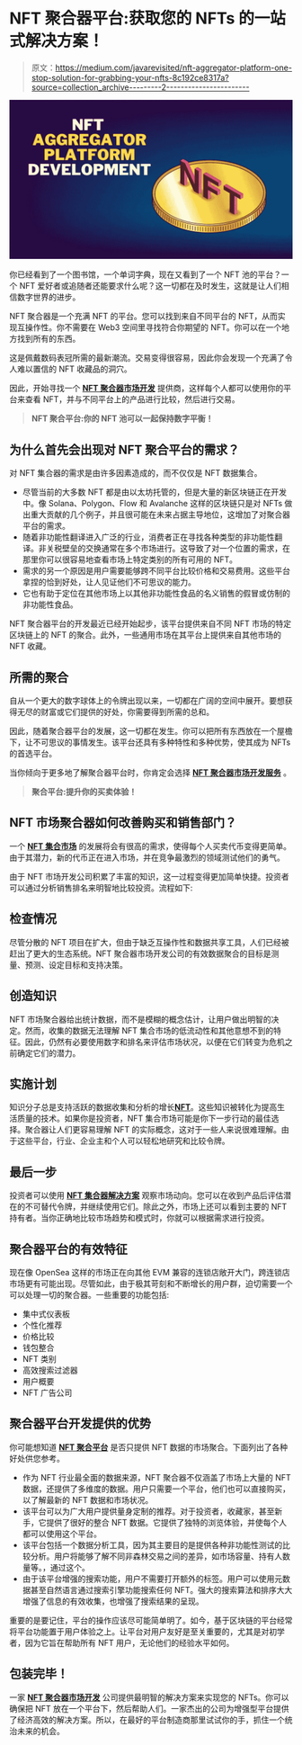 # NFT 聚合器平台:获取您的 NFTs 的一站式解决方案！

> 原文：<https://medium.com/javarevisited/nft-aggregator-platform-one-stop-solution-for-grabbing-your-nfts-8c192ce8317a?source=collection_archive---------2----------------------->

![](img/0d52ce780603ac1cd87c64c742f4d175.png)

你已经看到了一个图书馆，一个单词字典，现在又看到了一个 NFT 池的平台？一个 NFT 爱好者或追随者还能要求什么呢？这一切都在及时发生，这就是让人们相信数字世界的进步。

NFT 聚合器是一个充满 NFT 的平台。您可以找到来自不同平台的 NFT，从而实现互操作性。你不需要在 Web3 空间里寻找符合你期望的 NFT。你可以在一个地方找到所有的东西。

这是佩戴数码表冠所需的最新潮流。交易变得很容易，因此你会发现一个充满了令人难以置信的 NFT 收藏品的洞穴。

因此，开始寻找一个 [**NFT 聚合器市场开发**](https://www.chaincella.com/) 提供商，这样每个人都可以使用你的平台来查看 NFT，并与不同平台上的产品进行比较，然后进行交易。

> **NFT 聚合平台:你的 NFT 池可以一起保持数字平衡！**

## **为什么首先会出现对 NFT 聚合平台的需求？**

对 NFT 集合器的需求是由许多因素造成的，而不仅仅是 NFT 数据集合。

*   尽管当前的大多数 NFT 都是由以太坊托管的，但是大量的新区块链正在开发中。像 Solana、Polygon、Flow 和 Avalanche 这样的区块链只是对 NFTs 做出重大贡献的几个例子，并且很可能在未来占据主导地位，这增加了对聚合器平台的需求。
*   随着非功能性翻译进入广泛的行业，消费者正在寻找各种类型的非功能性翻译。非关税壁垒的交换通常在多个市场进行。这导致了对一个位置的需求，在那里你可以很容易地查看市场上特定类别的所有可用的 NFT。
*   需求的另一个原因是用户需要能够跨不同平台比较价格和交易费用。这些平台拿捏的恰到好处，让人见证他们不可思议的能力。
*   它也有助于定位在其他市场上以其他非功能性食品的名义销售的假冒或仿制的非功能性食品。

NFT 聚合器平台的开发最近已经开始起步，该平台提供来自不同 NFT 市场的特定区块链上的 NFT 的聚合。此外，一些通用市场在其平台上提供来自其他市场的 NFT 收藏。

## **所需的聚合**

自从一个更大的数字球体上的令牌出现以来，一切都在广阔的空间中展开。要想获得无尽的财富或它们提供的好处，你需要得到所需的总和。

因此，随着聚合器平台的发展，这一切都在发生。你可以把所有东西放在一个屋檐下，让不可思议的事情发生。该平台还具有多种特性和多种优势，使其成为 NFTs 的首选平台。

当你倾向于更多地了解聚合器平台时，你肯定会选择 [**NFT 聚合器市场开发服务**](https://www.chaincella.com/) 。

> **聚合平台:提升你的买卖体验！**

## **NFT 市场聚合器如何改善购买和销售部门？**

一个 [**NFT 集合市场**](https://www.chaincella.com/) 的发展将会有很高的需求，使得每个人买卖代币变得更简单。由于其潜力，新的代币正在进入市场，并在竞争最激烈的领域测试他们的勇气。

由于 NFT 市场开发公司积累了丰富的知识，这一过程变得更加简单快捷。投资者可以通过分析销售排名来明智地比较投资。流程如下:

## **检查情况**

尽管分散的 NFT 项目在扩大，但由于缺乏互操作性和数据共享工具，人们已经被赶出了更大的生态系统。NFT 聚合器市场开发公司的有效数据聚合的目标是测量、预测、设定目标和支持决策。

## **创造知识**

NFT 市场聚合器给出统计数据，而不是模糊的概念估计，让用户做出明智的决定。然而，收集的数据无法理解 NFT 集合市场的低流动性和其他意想不到的特征。因此，仍然有必要使用数字和排名来评估市场状况，以便在它们转变为危机之前确定它们的潜力。

## **实施计划**

知识分子总是支持活跃的数据收集和分析的增长[**NFT**](https://www.chaincella.com/)。这些知识被转化为提高生活质量的技术。如果你是投资者，NFT 集合市场可能是你下一步行动的最佳选择。聚合器让人们更容易理解 NFT 的实际概念，这对于一些人来说很难理解。由于这些平台，行业、企业主和个人可以轻松地研究和比较令牌。

## **最后一步**

投资者可以使用 [**NFT 集合器解决方案**](https://www.chaincella.com/) 观察市场动向。您可以在收到产品后评估潜在的不可替代令牌，并继续使用它们。除此之外，市场上还可以看到主要的 NFT 持有者。当你正确地比较市场趋势和模式时，你就可以根据需求进行投资。

## **聚合器平台的有效特征**

现在像 OpenSea 这样的市场正在向其他 EVM 兼容的连锁店敞开大门，跨连锁店市场更有可能出现。尽管如此，由于极其苛刻和不断增长的用户群，迫切需要一个可以处理一切的聚合器。一些重要的功能包括:

*   集中式仪表板
*   个性化推荐
*   价格比较
*   钱包整合
*   NFT 类别
*   高效搜索过滤器
*   用户概要
*   NFT 广告公司

## **聚合器平台开发提供的优势**

你可能想知道 [**NFT 聚合平台**](https://www.chaincella.com/) 是否只提供 NFT 数据的市场聚合。下面列出了各种好处供您参考。

*   作为 NFT 行业最全面的数据来源，NFT 聚合器不仅涵盖了市场上大量的 NFT 数据，还提供了多维度的数据。用户只需要一个平台，他们也可以直接购买，以了解最新的 NFT 数据和市场状况。
*   该平台可以为广大用户提供量身定制的推荐。对于投资者，收藏家，甚至新手，它提供了很好的整合 NFT 数据。它提供了独特的浏览体验，并使每个人都可以使用这个平台。
*   该平台包括一个数据分析工具，因为其主要目的是提供各种非功能性测试的比较分析。用户将能够了解不同非森林交易之间的差异，如市场容量、持有人数量等。，通过这个。
*   由于该平台增强的搜索功能，用户不需要打开额外的标签。用户可以使用元数据甚至自然语言通过搜索引擎功能搜索任何 NFT。强大的搜索算法和排序大大增强了信息的有效收集，也增强了搜索结果的呈现。

重要的是要记住，平台的操作应该尽可能简单明了。如今，基于区块链的平台经常将平台功能置于用户体验之上。让平台对用户友好是至关重要的，尤其是对初学者，因为它旨在帮助所有 NFT 用户，无论他们的经验水平如何。

## **包装完毕！**

一家 [**NFT 聚合器市场开发**](https://www.chaincella.com/) 公司提供最明智的解决方案来实现您的 NFTs。你可以确保把 NFT 放在一个平台下，然后帮助人们。一家杰出的公司为增强型平台提供了经济高效的解决方案。所以，在最好的平台制造商那里试试你的手，抓住一个统治未来的机会。